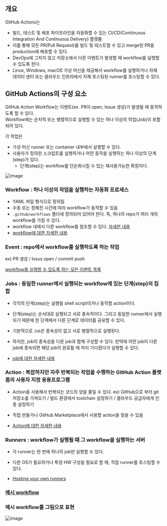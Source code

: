 ## 개요 

GitHub Actions는 
- 빌드, 테스트 및 배포 파이프라인을 자동화할 수 있는 CI/CD(Continuous Integration And Continuous Delivery) 플랫폼
- 이를 통해 모든 PR(Pull Request)를 빌드 및 테스트할 수 있고 merge된 PR을 production에 배포할 수 있다.
- DevOps에 그치지 않고 저장소에서 다른 이벤트가 발생할 때 workflow를 실행할 수 있도록 한다.
- Linux, Windows, macOS 가상 머신을 제공해서 workflow를 실행하거나 자체 데이터 센터 또는 클라우드 인프라에서 자체 호스팅된 runner를 호스팅할 수 있다.

## GitHub Actions의 구성 요소 

GitHub Action Workflow는 이벤트(ex. PR이 open, Issue 생성)가 발생될 때 동작하도록 할 수 있다.  
Workflow에는 순차적 또는 병렬적으로 실행할 수 있는 하나 이상의 작업(Job)이 포함되어 있다.  

각 작업은 
  - 가상 머신 runner 또는 container 내부에서 실행할 수 있다. 
  - 사용자가 정의한 스크립트를 실행하거나 어떤 동작을 실행하는 하나 이상의 단계(step)가 있다.
     - 단계(step)는 workflow를 단순화시킬 수 있는 재사용가능한 확장이다. 

![image](https://github.com/sponbob-pat/github-action-study/assets/64796257/505aed26-1bc8-44f5-9b91-08ce29545de1)

### Workflow : 하나 이상의 작업을 실행하는 자동화 프로세스 

- YAML 파일 형식으로 정의됨
- 수동 또는 정해진 시간에 따라 workflow가 동작할 수 있음
- `.github/workflows` 폴더에 정의되어 있어야 한다. 즉, 하나의 repo가 여러 개의 workflow를 가질 수 있다.
- workflow 내에서 다른 workflow를 참조할 수 있다. [자세한 내용](https://docs.github.com/en/actions/using-workflows/reusing-workflows)
- [workflow에 대한 자세한 내용](https://docs.github.com/en/actions/using-workflows)

### Event : repo에서 workflow를 실행하도록 하는 작업 

ex) PR 생성 / Issus open / commit push 

[workflow를 실행할 수 있도록 하는 모든 이벤트 목록](https://docs.github.com/en/actions/using-workflows/events-that-trigger-workflows)

### Jobs : 동일한 runner에서 실행되는 workflow에 있는 단계(step)의 집합 

- 각각의 단계(step)는 실행될 shell script이거나 동작할 action이다.
- 단계(step)는 순서대로 실행되고 서로 종속적이다. 그리고 동일한 runner에서 실행되기 때문에 한 단계에서 다른 단계로 데이터를 공유할 수 있다.
- 기본적으로 `Job`은 종속성이 없고 서로 병렬적으로 실행된다.
- 하지만, job의 종속성을 다른 job과 함께 구성할 수 있다. 만약에 어떤 job이 다른 job에 종속되면 해당 job이 완료될 때 까지 기다렸다가 실행할 수 있다.

- [job에 대한 자세한 내용](https://docs.github.com/en/actions/using-jobs)

### Action : 복잡하지만 자주 반복되는 작업을 수행하는 GitHub Action 플랫폼의 사용자 지정 응용프로그램 

- Action을 사용해서 반복되는 코드의 양을 줄일 수 있다. 
ex) GitHub으로 부터 git 저장소를 가져오기 / 빌드 환경에서 toolchain 설정하기 / 클라우드 공급자에게 인증 설정하기 

- 직접 만들거나 GitHub Marketplace에서 사용할 action을 찾을 수 있음
- [Action에 대한 자세한 내용](https://docs.github.com/en/actions/creating-actions)

### Runners : workflow가 실행될 때 그 workflow을 실행하는 서버

- 각 runner는 한 번에 하나의 job만 실행할 수 있다.
- 다른 OS가 필요하거나 특정 HW 구성을 필요로 할 때, 직접 runner를 호스팅할 수 있다.

- [Hosting your own runners](https://docs.github.com/en/actions/hosting-your-own-runners)

### [예시 workflow](https://github.com/sponbob-pat/github-action-study/blob/main/.github/workflows/learn-github-action.yml)

### 예시 workflow를 그림으로 표현 

![image](https://github.com/sponbob-pat/github-action-study/assets/64796257/fbc1f474-6747-4bd1-b363-8c2285074d05)


